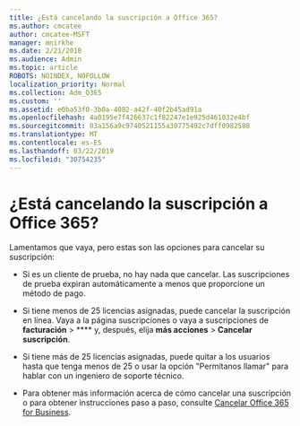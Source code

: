 ```yaml
---
title: ¿Está cancelando la suscripción a Office 365?
ms.author: cmcatee
author: cmcatee-MSFT
manager: mnirkhe
ms.date: 2/21/2018
ms.audience: Admin
ms.topic: article
ROBOTS: NOINDEX, NOFOLLOW
localization_priority: Normal
ms.collection: Adm_O365
ms.custom: ''
ms.assetid: e0ba53f0-3b0a-4082-a42f-40f2b45ad91a
ms.openlocfilehash: 4a0195e7f426637c1f82247e1e925d461032e4bf
ms.sourcegitcommit: 03a156a9c9740521155a30775492c7dff0982588
ms.translationtype: MT
ms.contentlocale: es-ES
ms.lasthandoff: 03/22/2019
ms.locfileid: "30754235"
---
```

# <a name="canceling-your-office-365-subscription"></a>¿Está cancelando la suscripción a Office 365?

Lamentamos que vaya, pero estas son las opciones para cancelar su suscripción:
  
- Si es un cliente de prueba, no hay nada que cancelar. Las suscripciones de prueba expiran automáticamente a menos que proporcione un método de pago.
    
- Si tiene menos de 25 licencias asignadas, puede cancelar la suscripción en línea. Vaya a la [](https://go.microsoft.com/fwlink/p/?linkid=842054) página suscripciones o vaya a suscripciones de **facturación** \> **** y, después, elija **más acciones** \> **Cancelar suscripción**.
    
- Si tiene más de 25 licencias asignadas, puede quitar a los usuarios hasta que tenga menos de 25 o usar la opción "Permítanos llamar" para hablar con un ingeniero de soporte técnico.
    
- Para obtener más información acerca de cómo cancelar una suscripción o para obtener instrucciones paso a paso, consulte [Cancelar Office 365 for Business](https://support.office.com/article/b1bc0bef-4608-4601-813a-cdd9f746709a).
    

